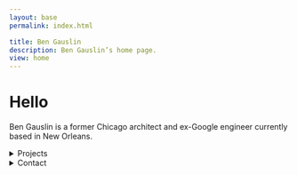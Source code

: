```yaml
---
layout: base
permalink: index.html

title: Ben Gauslin
description: Ben Gauslin’s home page.
view: home
---
```

# Hello

Ben Gauslin is a former Chicago architect and ex-Google engineer currently based in New Orleans.

<details>
  <summary>Projects</summary>

  Links to some of my architectural projects with photos and drawings; and a handful of web apps crafted with TypeScript, Sass, and HTML custom elements.

  - Barge board [shotgun house renovation][shotgun-fsj] in Faubourg St. John, New Orleans.
  - Web version of the wonderful Charles and Ray Eames film [Powers Of Ten][ten].
  - Travel [sketches and collages][europa] I made while wandering Europe.
  - [Clock][clock] composed of nine sets of hands.
  - [Calorie calculator][calories] for determining daily calorie needs.
  - [Compound interest calculator][interest] with support for multiple currencies.

</details>

<details>
  <summary>Contact</summary>
  
  You can reach me via [email][email], [text][sms], or [voicemail][phone].

  Thanks for stopping by!
</details>

[calories]: https://calories.gauslin.com "Web app for calculating daily calorie needs"
[clock]: https://clock.gauslin.com "Nine analog clocks reveal patterns over time"
[email]: mailto:ben@gauslin.com?subject=Hello "Send an emailooo"
[europa]: https://slides.gauslin.com/sketches-collages "Documenting travel abroad with pen, pencil, and found materials"
[interest]: https://interest.gauslin.com "Web app for calculating compound interest"
[phone]: tel:5044057842 "Make a phone call"
[shotgun-fsj]: https://slides.gauslin.com/shotgun "Breathing new life into an 1890s New Orleans shotgun house"
[sms]: sms:5044057842 "Send a text message"
[ten]: https://ten.gauslin.com "Web app based on the book and film by Charles and Ray Eames"
